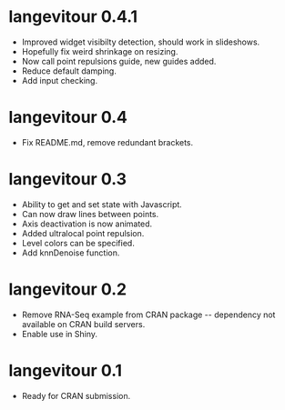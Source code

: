 
# langevitour 0.4.1

* Improved widget visibilty detection, should work in slideshows.
* Hopefully fix weird shrinkage on resizing.
* Now call point repulsions guide, new guides added.
* Reduce default damping.
* Add input checking.

# langevitour 0.4

* Fix README.md, remove redundant brackets.

# langevitour 0.3

* Ability to get and set state with Javascript.
* Can now draw lines between points.
* Axis deactivation is now animated.
* Added ultralocal point repulsion.
* Level colors can be specified.
* Add knnDenoise function.

# langevitour 0.2

* Remove RNA-Seq example from CRAN package -- dependency not available on CRAN build servers.
* Enable use in Shiny.

# langevitour 0.1

* Ready for CRAN submission.
